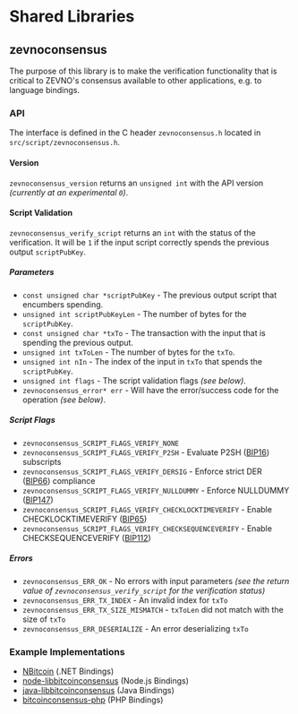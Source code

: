 Shared Libraries
================

## zevnoconsensus

The purpose of this library is to make the verification functionality that is critical to ZEVNO's consensus available to other applications, e.g. to language bindings.

### API

The interface is defined in the C header `zevnoconsensus.h` located in  `src/script/zevnoconsensus.h`.

#### Version

`zevnoconsensus_version` returns an `unsigned int` with the API version *(currently at an experimental `0`)*.

#### Script Validation

`zevnoconsensus_verify_script` returns an `int` with the status of the verification. It will be `1` if the input script correctly spends the previous output `scriptPubKey`.

##### Parameters
- `const unsigned char *scriptPubKey` - The previous output script that encumbers spending.
- `unsigned int scriptPubKeyLen` - The number of bytes for the `scriptPubKey`.
- `const unsigned char *txTo` - The transaction with the input that is spending the previous output.
- `unsigned int txToLen` - The number of bytes for the `txTo`.
- `unsigned int nIn` - The index of the input in `txTo` that spends the `scriptPubKey`.
- `unsigned int flags` - The script validation flags *(see below)*.
- `zevnoconsensus_error* err` - Will have the error/success code for the operation *(see below)*.

##### Script Flags
- `zevnoconsensus_SCRIPT_FLAGS_VERIFY_NONE`
- `zevnoconsensus_SCRIPT_FLAGS_VERIFY_P2SH` - Evaluate P2SH ([BIP16](https://github.com/bitcoin/bips/blob/master/bip-0016.mediawiki)) subscripts
- `zevnoconsensus_SCRIPT_FLAGS_VERIFY_DERSIG` - Enforce strict DER ([BIP66](https://github.com/bitcoin/bips/blob/master/bip-0066.mediawiki)) compliance
- `zevnoconsensus_SCRIPT_FLAGS_VERIFY_NULLDUMMY` - Enforce NULLDUMMY ([BIP147](https://github.com/bitcoin/bips/blob/master/bip-0147.mediawiki))
- `zevnoconsensus_SCRIPT_FLAGS_VERIFY_CHECKLOCKTIMEVERIFY` - Enable CHECKLOCKTIMEVERIFY ([BIP65](https://github.com/bitcoin/bips/blob/master/bip-0065.mediawiki))
- `zevnoconsensus_SCRIPT_FLAGS_VERIFY_CHECKSEQUENCEVERIFY` - Enable CHECKSEQUENCEVERIFY ([BIP112](https://github.com/bitcoin/bips/blob/master/bip-0112.mediawiki))

##### Errors
- `zevnoconsensus_ERR_OK` - No errors with input parameters *(see the return value of `zevnoconsensus_verify_script` for the verification status)*
- `zevnoconsensus_ERR_TX_INDEX` - An invalid index for `txTo`
- `zevnoconsensus_ERR_TX_SIZE_MISMATCH` - `txToLen` did not match with the size of `txTo`
- `zevnoconsensus_ERR_DESERIALIZE` - An error deserializing `txTo`

### Example Implementations
- [NBitcoin](https://github.com/NicolasDorier/NBitcoin/blob/master/NBitcoin/Script.cs#L814) (.NET Bindings)
- [node-libbitcoinconsensus](https://github.com/bitpay/node-libbitcoinconsensus) (Node.js Bindings)
- [java-libbitcoinconsensus](https://github.com/dexX7/java-libbitcoinconsensus) (Java Bindings)
- [bitcoinconsensus-php](https://github.com/Bit-Wasp/bitcoinconsensus-php) (PHP Bindings)
